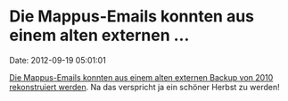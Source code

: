 Die Mappus-Emails konnten aus einem alten externen \...
=======================================================

Date: 2012-09-19 05:01:01

[Die Mappus-Emails konnten aus einem alten externen Backup von 2010
rekonstruiert
werden](http://www.stuttgarter-zeitung.de/inhalt.mappus-e-mail-account-ermittler-stellen-kopien-sicher.8034e3b9-7096-4d72-bf1d-a5ccadf39226.html).
Na das verspricht ja ein schöner Herbst zu werden!
